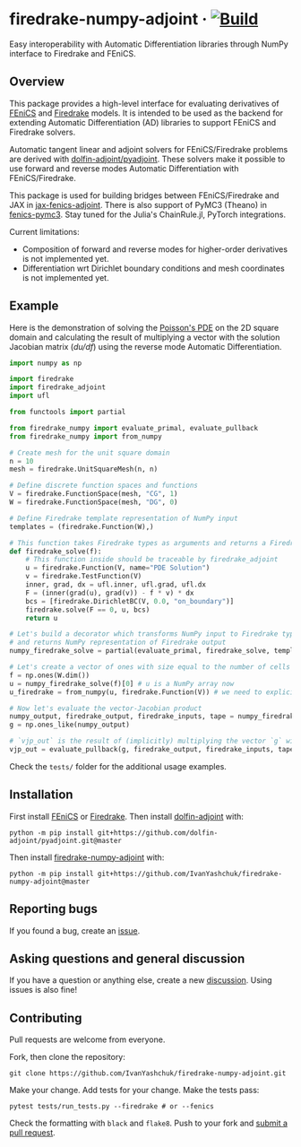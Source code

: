 # firedrake-numpy-adjoint &middot; [![Build](https://github.com/ivanyashchuk/firedrake-numpy-adjoint/workflows/CI/badge.svg)](https://github.com/ivanyashchuk/firedrake-numpy-adjoint/actions?query=workflow%3ACI+branch%3Amaster)

Easy interoperability with Automatic Differentiation libraries through NumPy interface to Firedrake and FEniCS.

## Overview
This package provides a high-level interface for evaluating derivatives of [FEniCS](http://fenicsproject.org) and [Firedrake](http://firedrakeproject.org/) models.
It is intended to be used as the backend for extending Automatic Differentiation (AD) libraries to support FEniCS and Firedrake solvers.

Automatic tangent linear and adjoint solvers for FEniCS/Firedrake problems are derived with [dolfin-adjoint/pyadjoint](http://www.dolfin-adjoint.org/en/latest/).
These solvers make it possible to use forward and reverse modes Automatic Differentiation with FEniCS/Firedrake.

This package is used for building bridges between FEniCS/Firedrake and JAX in [jax-fenics-adjoint](https://github.com/IvanYashchuk/jax-fenics-adjoint/).
There is also support of PyMC3 (Theano) in [fenics-pymc3](https://github.com/IvanYashchuk/fenics-pymc3).
Stay tuned for the Julia's ChainRule.jl, PyTorch integrations.

Current limitations:
* Composition of forward and reverse modes for higher-order derivatives is not implemented yet.
* Differentiation wrt Dirichlet boundary conditions and mesh coordinates is not implemented yet.

## Example
Here is the demonstration of solving the [Poisson's PDE](https://en.wikipedia.org/wiki/Poisson%27s_equation)
on the 2D square domain and calculating the result of multiplying a vector with the solution Jacobian matrix (_du/df_) using the reverse mode Automatic Differentiation.
```python
import numpy as np

import firedrake
import firedrake_adjoint
import ufl

from functools import partial

from firedrake_numpy import evaluate_primal, evaluate_pullback
from firedrake_numpy import from_numpy

# Create mesh for the unit square domain
n = 10
mesh = firedrake.UnitSquareMesh(n, n)

# Define discrete function spaces and functions
V = firedrake.FunctionSpace(mesh, "CG", 1)
W = firedrake.FunctionSpace(mesh, "DG", 0)

# Define Firedrake template representation of NumPy input
templates = (firedrake.Function(W),)

# This function takes Firedrake types as arguments and returns a Firedrake Function (solution)
def firedrake_solve(f):
    # This function inside should be traceable by firedrake_adjoint
    u = firedrake.Function(V, name="PDE Solution")
    v = firedrake.TestFunction(V)
    inner, grad, dx = ufl.inner, ufl.grad, ufl.dx
    F = (inner(grad(u), grad(v)) - f * v) * dx
    bcs = [firedrake.DirichletBC(V, 0.0, "on_boundary")]
    firedrake.solve(F == 0, u, bcs)
    return u

# Let's build a decorator which transforms NumPy input to Firedrake types input
# and returns NumPy representation of Firedrake output
numpy_firedrake_solve = partial(evaluate_primal, firedrake_solve, templates)

# Let's create a vector of ones with size equal to the number of cells in the mesh
f = np.ones(W.dim())
u = numpy_firedrake_solve(f)[0] # u is a NumPy array now
u_firedrake = from_numpy(u, firedrake.Function(V)) # we need to explicitly provide template function for conversion

# Now let's evaluate the vector-Jacobian product
numpy_output, firedrake_output, firedrake_inputs, tape = numpy_firedrake_solve(f)
g = np.ones_like(numpy_output)

# `vjp_out` is the result of (implicitly) multiplying the vector `g` with the solution Jacobian du/df
vjp_out = evaluate_pullback(g, firedrake_output, firedrake_inputs, tape)
```

Check the `tests/` folder for the additional usage examples.

## Installation
First install [FEniCS](https://fenicsproject.org/download/) or [Firedrake](https://firedrakeproject.org/download.html).
Then install [dolfin-adjoint](http://www.dolfin-adjoint.org/en/latest/) with:

    python -m pip install git+https://github.com/dolfin-adjoint/pyadjoint.git@master

Then install [firedrake-numpy-adjoint](https://github.com/IvanYashchuk/firedrake-numpy-adjoint) with:

    python -m pip install git+https://github.com/IvanYashchuk/firedrake-numpy-adjoint@master


## Reporting bugs

If you found a bug, create an [issue].

[issue]: https://github.com/IvanYashchuk/firedrake-numpy-adjoint/issues/new

## Asking questions and general discussion

If you have a question or anything else, create a new [discussion]. Using issues is also fine!

[discussion]: https://github.com/IvanYashchuk/firedrake-numpy-adjoint/discussions/new

## Contributing

Pull requests are welcome from everyone.

Fork, then clone the repository:

    git clone https://github.com/IvanYashchuk/firedrake-numpy-adjoint.git

Make your change. Add tests for your change. Make the tests pass:

    pytest tests/run_tests.py --firedrake # or --fenics

Check the formatting with `black` and `flake8`. Push to your fork and [submit a pull request][pr].

[pr]: https://github.com/IvanYashchuk/firedrake-numpy-adjoint/pulls
